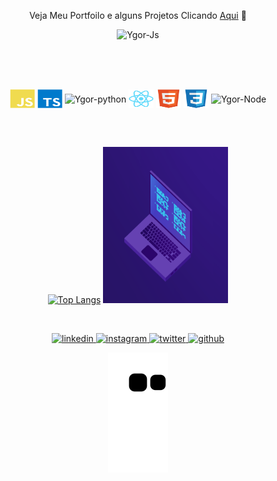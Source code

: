 

<p align="center" >Veja Meu Portfoilo e alguns Projetos Clicando <a href="https://ygormendanha.github.io/Portfolio/">Aqui</a> 🚀
</p>
<div align="center">
<img alt="Ygor-Js" height="100" width="100" src="https://i.picasion.com/pic92/027abdd8064c7fc85b67ed1a662f20ee.gif">
</div>

<br/><br/>


<div align="center" ><br>
  <img align="center" alt="Ygor-JavaScript" height="30" width="40" src="https://raw.githubusercontent.com/devicons/devicon/master/icons/javascript/javascript-plain.svg">
  <img align="center" alt="Ygor-TypeScript" height="30" width="40" src="https://raw.githubusercontent.com/devicons/devicon/master/icons/typescript/typescript-plain.svg">
  <img align="center" alt="Ygor-python" height="30" width="40" src="https://cdn.jsdelivr.net/gh/devicons/devicon/icons/python/python-original.svg"/>
  <img align="center" alt="Ygor-React" height="30" width="40" src="https://raw.githubusercontent.com/devicons/devicon/master/icons/react/react-original.svg">
  <img align="center" alt="Ygor-HTML" height="30" width="40" src="https://raw.githubusercontent.com/devicons/devicon/master/icons/html5/html5-original.svg">
  <img align="center" alt="Ygor-CSS" height="30" width="40" src="https://raw.githubusercontent.com/devicons/devicon/master/icons/css3/css3-original.svg">
  <img align="center" alt="Ygor-Node" height="30" width="40" src="https://cdn.jsdelivr.net/gh/devicons/devicon/icons/nodejs/nodejs-original.svg"/>
</div>

<br/><br/>

<div align="center">

[![Top Langs](https://github-readme-stats.vercel.app/api/top-langs/?username=YgorMendanha&langs_count=4&card_width=450&title_color=ea7af4&text_color=ea7af4&bg_color=1B0D3C)](https://github.com/anuraghazra/github-readme-stats)
<img alt="Animation" height="250" width="200" src="Animation.gif">

</div>

<br/> 

<p align="center">
    <a href="https://www.linkedin.com/in/ygormendanha"/>
        <img alt="linkedin" src="https://img.shields.io/badge/linkedin-%230077B5.svg?&style=for-the-badge&logo=linkedin&logoColor=white&link=mailto:https://www.linkedin.com/in/ygormendanha/">
    </a>
  <a href="https://www.instagram.com/_oygorguimaraes/">
        <img alt="instagram" src="https://img.shields.io/badge/Instagram-E4405F?style=for-the-badge&logo=instagram&logoColor=white">
    </a>
    <a href="https://twitter.com/oTalDoPatolino">
    <img alt="twitter" src="https://img.shields.io/twitter/follow/oTalDoPatolino?color=1DA1F2&logo=twitter&style=for-the-badge&label=twitter" />
  </a>
    <a href="https://github.com/YgorMendanha">
    <img alt="github" src="https://img.shields.io/github/followers/YgorMendanha?color=181717&logo=github&style=for-the-badge&label=github" />
  </a>
</p>

<div align="center">

![Snake animation](https://github.com/YgorMendanha/YgorMendanha/blob/output/github-contribution-grid-snake.svg)
  
</div>

<br/> 

